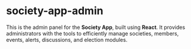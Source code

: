 # society-app-admin
This is the admin panel for the **Society App**, built using **React**. It provides administrators with the tools to efficiently manage societies, members, events, alerts, discussions, and election modules.
